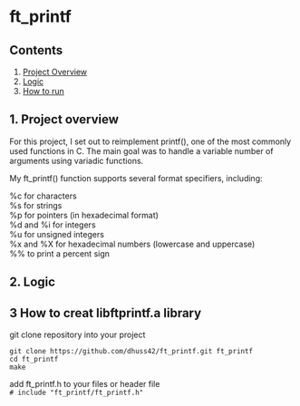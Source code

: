 # ft_printf

## Contents

1. [Project Overview](#1-Project-overview)
2. [Logic](#2-Logic)
3. [How to run](#3-How-to-run)

## 1. Project overview

For this project, I set out to reimplement printf(), one of the most commonly used functions in C. The main goal was to handle a variable number of arguments using variadic functions.

My ft_printf() function supports several format specifiers, including:

%c for characters  
%s for strings  
%p for pointers (in hexadecimal format)  
%d and %i for integers  
%u for unsigned integers  
%x and %X for hexadecimal numbers (lowercase and uppercase)  
%% to print a percent sign  

## 2. Logic



## 3 How to creat libftprintf.a library

git clone repository into your project
```
git clone https://github.com/dhuss42/ft_printf.git ft_printf
cd ft_printf
make
```

add ft_printf.h to your files or header file  
```# include "ft_printf/ft_printf.h"```

